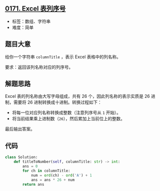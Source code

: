 ## [0171. Excel 表列序号](https://leetcode-cn.com/problems/excel-sheet-column-number/)

- 标签：数组、字符串
- 难度：简单

## 题目大意

给你一个字符串 `columnTitle` ，表示 Excel 表格中的列名称。

要求：返回该列名称对应的列序号。

## 解题思路

Excel 表的列名称由大写字母组成，共有 26 个，因此列名称的表示实质是 26 进制，需要将 26 进制转换成十进制。转换过程如下：

- 将每一位对应列名称转换成整数（注意列序号从 `1` 开始）。
- 将当前结果乘上进制数（`26`），然后累加上当前位上的整数。

最后输出答案。

## 代码

```Python
class Solution:
    def titleToNumber(self, columnTitle: str) -> int:
        ans = 0
        for ch in columnTitle:
            num = ord(ch) - ord('A') + 1
            ans = ans * 26 + num
        return ans
```

